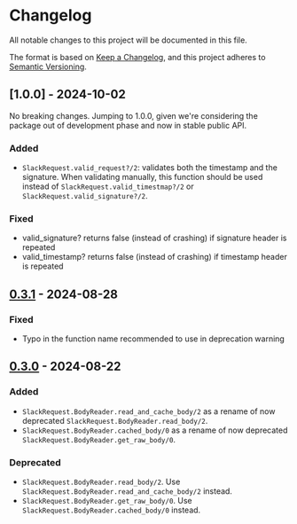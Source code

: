 # Changelog

All notable changes to this project will be documented in this file.

The format is based on [Keep a Changelog](https://keepachangelog.com/en/1.1.0/),
and this project adheres to [Semantic Versioning](https://semver.org/spec/v2.0.0.html).

## [1.0.0] - 2024-10-02

No breaking changes.
Jumping to 1.0.0, given we're considering the package out of development phase and now in stable public API.

### Added

- `SlackRequest.valid_request?/2`: validates both the timestamp and the signature. When validating manually, this
function should be used instead of `SlackRequest.valid_timestmap?/2` or `SlackRequest.valid_signature?/2`.

### Fixed

- valid_signature? returns false (instead of crashing) if signature header is repeated
- valid_timestamp? returns false (instead of crashing) if timestamp header is repeated

## [0.3.1] - 2024-08-28

### Fixed

- Typo in the function name recommended to use in deprecation warning

## [0.3.0] - 2024-08-22

### Added

- `SlackRequest.BodyReader.read_and_cache_body/2` as a rename of now deprecated `SlackRequest.BodyReader.read_body/2`.
- `SlackRequest.BodyReader.cached_body/0` as a rename of now deprecated `SlackRequest.BodyReader.get_raw_body/0`.

### Deprecated

- `SlackRequest.BodyReader.read_body/2`. Use `SlackRequest.BodyReader.read_and_cache_body/2` instead.
- `SlackRequest.BodyReader.get_raw_body/0`. Use `SlackRequest.BodyReader.cached_body/0` instead.

[0.3.1]: https://github.com/mimiquate/slack_request/compare/v0.3.0...v0.3.1/
[0.3.0]: https://github.com/mimiquate/slack_request/compare/v0.2.0...v0.3.0/
